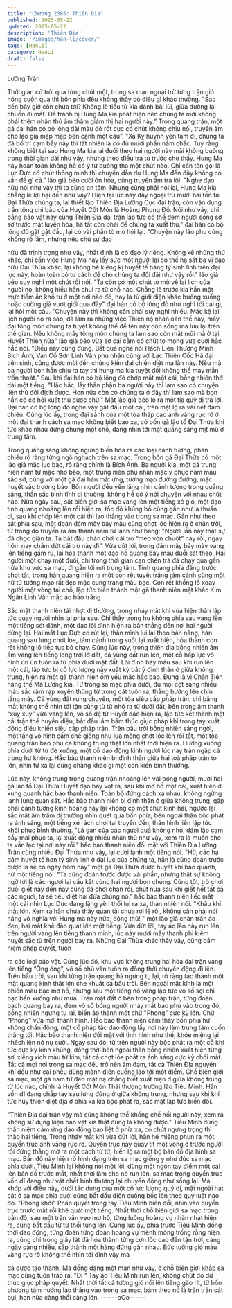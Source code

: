```yaml
---
title: "Chương 2385: Thiên Địa"
published: 2025-05-22
updated: 2025-05-22
description: 'Thiên Địa'
image: '/images/han-li/cover/'
tags: [HanLi]
category: HanLi
draft: false
---
```


Lưỡng Trận

Thời gian cứ trôi qua từng chút một, trong sa mạc ngoại trừ từng
trận gió nóng cuốn qua thì bốn phía đều không thấy có điều gì
khác thường.
"Sao đến bây giờ còn chưa tới? Không lẽ tiểu tử kia đánh bài lùi,
giữa đường lại chuồn đi mất. Để tránh bị Hung Ma kia phát hiện
nên chúng ta mới không phái thêm nhân thủ âm thầm giám thị hai
người này.” Trong quang trận, một gã đại hán có bộ lông dài màu
đỏ rốt cục có chút không chịu nổi, truyền âm cho lão giả mập mạp
bên cạnh một câu”.
"Xa Kỵ huynh yên tâm đi, chúng ta đã bố trí cạm bẫy này thì tất
nhiên là có đủ mười phần nắm chắc. Tuy rằng không biết tại sao
Hung Ma kia lại đuổi theo hai người này mãi không buông trong
thời gian dài như vậy, nhưng theo điều tra từ trước cho thấy,
Hung Ma này hoàn toàn không hề có ý tứ buông tha một chút
nào. Chỉ cần tên gọi là Lục Dực có chút thông minh thì chuyện
dẫn dụ Hung Ma đến đây không có vấn đề gì cả." lão già béo
cười ôn hòa, cũng truyền âm trả lời.
"Nghe đạo hữu nói như vậy thì ta cũng an tâm. Nhưng cũng phải
nói lại, Hung Ma kia chẳng lẽ lợi hại đến như vậy? Hiện tại lúc này
đây ngoại trừ mười hai tồn tại Đại Thừa chúng ta, lại thiết lập
Thiên Địa Lưỡng Cực đại trận, còn vận dụng trấn tông chi bảo
của Huyết Cốt Môn là Hoàng Phong Đồ. Nói như vậy, chỉ bằng
bảo vật này cùng Thiên Địa đại trận lập tức có thể đem người
sống sờ sờ trước mặt luyện hóa, hà tất còn phải để chúng ta xuất
thủ." đại hán có bộ lông đỏ gật gật đầu, lại có vài phần tò mò hỏi
lại.
"Chuyện này lão phu cũng không rõ lắm, nhưng nếu chủ sự đạo

hữu đã trịnh trọng như vậy, nhất định là có đạo lý riêng. Không kể
những thứ khác, chỉ cần việc Hung Ma này lấy sức một người lại
có thể hạ sát ba vị đạo hữu Đại Thừa khác, lại không hề kiêng kị
huyết tế hàng tỷ sinh linh trên đại lục này, hoàn toàn có tư cách
để cho chúng ta đối đãi như vậy rồi." lão giả béo suy nghĩ một
chút rồi nói.
"Ta còn có một chút tò mò về lai lịch của người nọ, không hiểu
hắn chui ra từ chỗ nào. Chẳng lẽ trước kia hắn một mực tiềm ẩn
khổ tu ở một nơi nào đó, hay là từ giới diện khác buông xuống
hoặc cường giả vượt giới qua đây" đại hán có bộ lông đỏ như
nghĩ tới cái gì, lại hỏi một câu.
"Chuyện này thì không cần phải suy nghĩ nhiều. Mặc kệ lai lịch
người nọ ra sao, đã làm ra những việc Thiên nộ nhân oán thế
này, mấy đại tông môn chúng ta tuyệt không thể để tên này còn
sống mà lưu lại trên thế gian. Nếu không mấy tông môn chúng ta
làm sao còn mặt mũi mà ở tại Huyết Thiên nữa" lão giả béo vừa
sờ cái cằm có chút to mọng vừa cười hắc hắc nói.
"Điều này cũng đúng. Bất quá nghe nói Hách Liên Thương Minh
Bích Ảnh, Vạn Cổ Sơn Linh Vân phu nhân cùng với Lạc Thiên
Cốc Hà đại tiên sinh, cũng được mời đến chứng kiến đại chiến
diệt ma lần này. Nếu mà ba người bọn hắn chịu ra tay thì hung
ma kia tuyệt đối không thể may mắn trốn thoát." Sau khi đại hán
có bộ lông đỏ chớp mắt một cái, bỗng nhiên thở dài một tiếng.
"Hắc hắc, lấy thân phận ba người này thì làm sao có chuyện liên
thủ đối địch được. Hơn nữa còn có chúng ta ở đây thì làm sao mà
bọn hắn có cơ hội xuất thủ được chứ." Mặt lão giả béo lộ ra một
tia quỷ dị trả lời.
Đại hán có bộ lông đỏ nghe vậy gật đầu một cái, trên mặt lộ ra vài
nét đăm chiêu.
Cùng lúc ấy, trong đại sảnh của một tòa tháp cao ánh vàng rực rỡ
ở một đại thành cách sa mạc không biết bao xa, có bốn gã lão tổ
Đại Thừa khí tức khác nhau đứng chung một chỗ, đang nhìn tới
một quầng sáng mịt mù ở trung tâm.

Trong quầng sáng không ngừng biến hóa ra các loại cảnh tượng,
phản chiếu rõ ràng từng ngõ nghách trên sa mạc.
Trong bốn gã Đại Thừa có một lão giả mặc lục bào, rõ ràng chính
là Bích Ảnh.
Ba người kia, một gã trung niên nam tử mặc nho bào, một trung
niên phụ nhân mặc y phục năm màu sặc sỡ, cùng với một gã đại
hán mắt ưng, tướng mạo đường đường, mặc huyết sắc trường
bào.
Bốn người đều yên lặng nhìn cảnh tượng trong quầng sáng, thần
sắc bình tĩnh dị thường, không hề có ý nói chuyện với nhau chút
nào.
Nửa ngày sau, sát biên giới sa mạc vang lên một tiếng xé gió,
một đạo tinh quang nhoáng lên rồi hiện ra, tốc độ khủng bố cũng
gần như là thuấn di, sau khi chớp lên một cái thì lao thẳng vào
trong sa mạc.
Gần như theo sát phía sau, một đoàn đám mây bảy màu cũng
chợt lóe hiện ra ở chân trời, từ trong đó truyền ra âm thanh nam
tử lạnh như băng:
"Ngươi lần này thật sự đã chọc giận ta. Ta bắt đầu chán chơi cái
trò “mèo vờn chuột” này rồi, ngay hôm nay chấm dứt cái trò này
đi."
Vừa dứt lời, trong đám mây bảy mày vang lên tiếng gầm rú, lại
hóa thành một đạo hồ quang bảy màu đuổi sát theo.
Hai người một chạy một đuổi, chỉ trong thời gian cạn chén trà đã
chạy qua gần nửa khu vực sa mạc, đi gần tới nơi trung tâm.
Tinh quang phía đằng trước chợt tắt, trong hàn quang hiện ra một
con rết tuyết trắng tám cánh cùng một nữ tử tướng mạo rất đẹp
mặc cung trang màu bạc.
Con rết khổng lồ xoay người một vòng tại chỗ, lập tức biến thành
một gã thanh niên mặt khắc Kim Ngân Linh Văn mặc áo bào trắng

Sắc mặt thanh niên tái nhợt dị thường, trong nháy mắt khi vừa
hiện thân lập tức quay người nhìn lại phía sau.
Chỉ thấy trong hư không phía sau vang lên một tiếng sét đánh,
một đạo lôi đình hiện ra bắn thẳng đến nơi hai người dừng lại.
Hai mắt Lục Dực co rút lại, thân mình lui lại theo bản năng, hàn
quang sau lưng chợt lóe, tám cánh trong suốt lại xuất hiện, hóa
thành con rết khổng lồ tiếp tục bỏ chạy.
Đúng lúc này, trong thiên địa bỗng nhiên ầm ầm vang lên tiếng
long trời lở đất, cả vùng đất run lên, một cỗ hấp lực vô hình ùn ùn
tuôn ra từ phía dưới mặt đất.
Lôi đình bảy màu sau khi run lên một cái, lập tức bị cỗ lực lượng
này xuất kỳ bất ý định thân ở giữa không trung, hiện ra một gã
thanh niên ốm yếu mặc hắc bào.
Đúng là vị Chân Tiên hàng thế Mã Lương kia.
Từ trong sa mạc phía dưới, đủ mọi cột sáng nhiều màu sắc rậm
rạp xuyên thủng từ trong cát tuôn ra, thẳng hướng lên chín tầng
mây.
Cả vùng đất rung chuyển, một tòa siêu cấp pháp trận, chỉ bằng
mắt không thể nhìn tới tận cùng từ từ nhô ra từ dưới đất, bên
trong âm thanh “xuy xuy” vừa vang lên, vô số đệ tử Huyết đạo
hiện ra, lập tức kết thành một cái trận thế huyền diệu, bắt đầu lẩm
bẩm thúc giục pháp khí trong tay xuất động điều khiển siêu cấp
pháp trận.
Trên bầu trời bỗng nhiên sáng ngời, một tầng vô hình cấm chế
giống như lụa mỏng chợt lóe lên rồi tắt, một tòa quang trận bao
phủ cả không trung thật lớn nhất thời hiện ra. Hướng xuống phía
dưới từ từ đè xuống, một cỗ dao động kinh người lúc này tràn
ngập cả trong hư không.
Hắc bào thanh niên bị định thân giữa hai toà pháp trận to lớn,
nhìn từ xa lại cũng chẳng khác gì một con kiến bình thường.

Lúc này, không trung trong quang trận nhoáng lên vài bóng người,
mười hai gã lão tổ Đại Thừa Huyết đạo bay vọt ra, sau khi mơ hồ
một cái, xuất hiện ở xung quanh hắc bào thanh niên.
Toàn bộ đứng cách xa nhau, không ngừng lạnh lùng quan sát.
Hắc bào thanh niên bị định thân ở giữa không trung, gặp phải
cảnh tượng kinh hoàng này lại không có một chút kinh hãi, ngược
lại sắc mặt âm trầm dị thường nhìn quét qua bốn phía, bên ngoài
thân bộc phát ra ánh sáng, một tiếng xé rách chói tai truyền đến,
thân hình liền lập tức khôi phục bình thường.
"Lá gan của các ngươi quả không nhỏ, dám lập cạm bẫy mai
phục ta, lại xuất động nhiều nhân thủ như vậy, xem ra là muốn
cho ta vẫn lạc tại nơi này rồi." hắc bào thanh niên đối mặt với
Thiên Địa Lưỡng Trận cùng nhiều Đại Thừa như vậy, lại cười lạnh
một tiếng nói.
"Hừ, các hạ dám huyết tế hơn tỷ sinh linh ở đại lục của chúng ta,
hẳn là cũng đoán trước được là sẽ có ngày hôm nay" một gã Đại
Thừa được huyết khí bao quanh, hừ một tiếng nói.
"Ta cũng đoán trước được vài phần, nhưng thật sự không ngờ tới
là các ngươi lại cấu kết cùng hai người bọn chúng. Cũng tốt, trò
chơi đuổi giết này đến nay cũng đã chơi chán rồi, chút nữa sau
khi giết hết tất cả các ngươi, ta sẽ tiêu diệt hai đứa chúng nó."
hắc bào thanh niên liếc mắt một cái nhìn Lục Dực đang lặng yên
thối lui ra xa, thản nhiên nói.
"Khẩu khí thật lớn. Xem ra hắn chưa thấy quan tài chưa rơi lệ rồi,
không cần phải nói năng vô nghĩa với Hung ma này nữa, động
thủ! " một lão giả chân trần áo đen, hai mắt khẽ đảo quát lớn một
tiếng.
Vừa dứt lời, tay áo lão này run lên, trên người vang lên tiếng
thanh minh, lúc này mười mấy thanh phi kiếm huyết sắc từ trên
người bay ra.
Những Đại Thừa khác thấy vậy, cũng bấm niệm pháp quyết, tuôn

ra các loại bảo vật.
Cùng lúc đó, khu vực không trung hai hòa đại trận vang lên tiếng
“Ông ông”, vô số phù văn tuôn ra đồng thời chuyển động đi lên.
Trên bầu trời, sau khi từng trận quang hà ngưng tụ lại, rõ ràng tạo
thành một mặt quang kính thật lớn che khuất cả bầu trời.
Bên ngoài mặt kính là một phiến màu bạc mơ hồ, nhưng sau một
tiếng nổ vang lập tức vô số sợi chỉ bạc bắn xuống như mưa.
Trên mặt đất ở bên trong pháp trận, từng đoàn bạch quang bay
ra, đem vô số bóng người nháy mắt bao phủ vào trong đó, bỗng
nhiên ngưng tụ lại, biến ảo thành một chữ "Phong" cực kỳ lớn.
Chữ "Phong" vừa mới thành hình.
Hắc bào thanh niên cảm thấy bốn phía hư không chấn động, một
cỗ pháp tắc dao động lấy nơi này làm trung tâm cuốn thẳng tới.
Hắc bào thanh niên đối mặt với tình hình như thế, khóe miệng lại
nhếch lên nở nụ cười.
Ngay sau đó, từ trên người này bộc phát ra một cỗ khí tức cực kỳ
kinh khủng, đồng thời bên ngoài thân bỗng nhiên xuất hiện từng
sợi xiềng xích màu tử kim, tất cả chợt lóe phát ra ánh sáng cực kỳ
chói mắt.
Tất cả mọi nơi trong sa mạc đều trở nên ảm đạm, tất cả Thiên Địa
nguyên khí đều như cái phễu dũng mãnh điên cuồng lao tới một
điểm.
Chỗ biên giới sa mạc, một gã nam tử đeo mặt nạ chẳng biết xuất
hiện ở giữa không trung từ lúc nào, chính là Huyết Cốt Môn Thái
thượng trưởng lão Tiêu Minh.
Hắn vốn dĩ đang chắp tay sau lưng đứng ở giữa không trung,
nhưng sau khi khí tức hủy thiên diệt địa ở phía xa kia bộc phát ra,
sắc mặt lập tức biến đổi.

"Thiên Địa đại trận vậy mà cũng không thể khống chế nổi người
này, xem ra không sử dụng kiện bảo vật kia thật đúng là không
được."
Tiêu Minh dùng thần niệm cảm ứng dao động bạo liệt ở phía xa,
có chút ngưng trọng thì thào hai tiếng.
Trong nháy mắt khi vừa dứt lời, hắn hé miệng phun ra một quyển
trục ánh vàng rực rỡ.
Quyển trục này quay tít một vòng ở trước người rồi đứng thẳng
mở ra một cách từ từ, hiển lộ ra một bộ bản đồ địa hình sa mạc.
Bản đồ này hiện rõ hình dạng trên sa mạc giống y như đúc sa
mạc phía dưới.
Tiêu Minh lại không nói một lời, dùng một ngón tay điểm một cái
lên bản đồ trước mắt, nhất thời làm cho nó run lên, sa mạc trong
quyển trục vốn dĩ đang như vật chết bình thường lại chuyển động
như sống lại.
Mà khớp với điều này, dưới tác dụng của một cổ lực lượng quỷ dị,
mặt ngoài hạt cát ở sa mạc phía dưới cũng bắt đầu điên cuồng
bốc lên theo quy luật nào đó.
"Phong khởi"
Pháp quyết trong tay Tiêu Minh biến đổi, nhìn vào quyển trục
trước mắt rồi khẽ quát một tiếng.
Nhất thời chỗ biên giới sa mạc trong bản đồ, sau một trận vặn vẹo
mơ hồ, từng luồng hoàng vụ nhàn nhạt hiện ra, cũng bắt đầu từ
từ thổi tung lên.
Cùng lúc ấy, phía trước Tiêu Minh đồng thời dao động, từng đoàn
từng đoàn hoàng vụ mênh mông trống rỗng hiện ra, cũng chỉ
trong giây lát đã hóa thành từng cơn lốc cao đến tận trời, càng
ngày càng nhiều, sắp thành một hàng đứng gần nhau.
Bức tường gió màu vàng rực rỡ không thể nhìn tới đỉnh vậy mà

đã được tạo thành.
Mà đồng dạng một màn như vậy, ở chỗ biên giới khắp sa mạc
cũng tuôn trào ra.
"Đi "
Tay áo Tiêu Minh run lên, không chút do dự thúc giục pháp quyết.
Nhất thời tất cả tường gió nổi lên tiếng gào rít, từ bốn phương
tám hướng lao thẳng vào trong sa mạc, bám theo nó là trận trận
cát bụi, hơn nữa càng thổi càng lớn.
------oOo------
